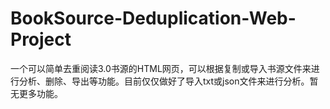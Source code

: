 # BookSource-Deduplication-Web-Project
一个可以简单去重阅读3.0书源的HTML网页，可以根据复制或导入书源文件来进行分析、删除、导出等功能。目前仅仅做好了导入txt或json文件来进行分析。暂无更多功能。
